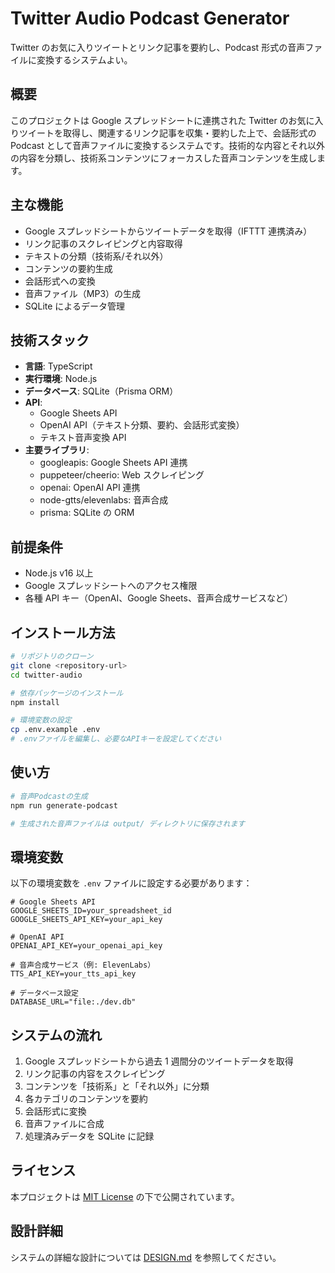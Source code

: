 # Twitter Audio Podcast Generator

Twitter のお気に入りツイートとリンク記事を要約し、Podcast 形式の音声ファイルに変換するシステムよい。

## 概要

このプロジェクトは Google スプレッドシートに連携された Twitter のお気に入りツイートを取得し、関連するリンク記事を収集・要約した上で、会話形式の Podcast として音声ファイルに変換するシステムです。技術的な内容とそれ以外の内容を分類し、技術系コンテンツにフォーカスした音声コンテンツを生成します。

## 主な機能

- Google スプレッドシートからツイートデータを取得（IFTTT 連携済み）
- リンク記事のスクレイピングと内容取得
- テキストの分類（技術系/それ以外）
- コンテンツの要約生成
- 会話形式への変換
- 音声ファイル（MP3）の生成
- SQLite によるデータ管理

## 技術スタック

- **言語**: TypeScript
- **実行環境**: Node.js
- **データベース**: SQLite（Prisma ORM）
- **API**:
  - Google Sheets API
  - OpenAI API（テキスト分類、要約、会話形式変換）
  - テキスト音声変換 API
- **主要ライブラリ**:
  - googleapis: Google Sheets API 連携
  - puppeteer/cheerio: Web スクレイピング
  - openai: OpenAI API 連携
  - node-gtts/elevenlabs: 音声合成
  - prisma: SQLite の ORM

## 前提条件

- Node.js v16 以上
- Google スプレッドシートへのアクセス権限
- 各種 API キー（OpenAI、Google Sheets、音声合成サービスなど）

## インストール方法

```bash
# リポジトリのクローン
git clone <repository-url>
cd twitter-audio

# 依存パッケージのインストール
npm install

# 環境変数の設定
cp .env.example .env
# .envファイルを編集し、必要なAPIキーを設定してください
```

## 使い方

```bash
# 音声Podcastの生成
npm run generate-podcast

# 生成された音声ファイルは output/ ディレクトリに保存されます
```

## 環境変数

以下の環境変数を `.env` ファイルに設定する必要があります：

```
# Google Sheets API
GOOGLE_SHEETS_ID=your_spreadsheet_id
GOOGLE_SHEETS_API_KEY=your_api_key

# OpenAI API
OPENAI_API_KEY=your_openai_api_key

# 音声合成サービス（例: ElevenLabs）
TTS_API_KEY=your_tts_api_key

# データベース設定
DATABASE_URL="file:./dev.db"
```

## システムの流れ

1. Google スプレッドシートから過去 1 週間分のツイートデータを取得
2. リンク記事の内容をスクレイピング
3. コンテンツを「技術系」と「それ以外」に分類
4. 各カテゴリのコンテンツを要約
5. 会話形式に変換
6. 音声ファイルに合成
7. 処理済みデータを SQLite に記録

## ライセンス

本プロジェクトは [MIT License](LICENSE) の下で公開されています。

## 設計詳細

システムの詳細な設計については [DESIGN.md](DESIGN.md) を参照してください。
